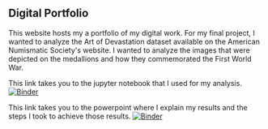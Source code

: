 ## Digital Portfolio
This website hosts my a portfolio of my digital work. For my final project, I wanted to analyze the Art of Devastation dataset available on the American Numismatic Society's website. I wanted to analyze the images that were depicted on the medallions and how they commemorated the First World War. 

This link takes you to the jupyter notebook that I used for my analysis. [![Binder](https://mybinder.org/badge_logo.svg)](https://mybinder.org/v2/gh/kassandramerinomuniz/clas299/master?filepath=AoDevastation.ipynb)


This link takes you to the powerpoint where I explain my results and the steps I took to achieve those results. [![Binder](https://mybinder.org/badge_logo.svg)](https://mybinder.org/v2/gh/kassandramerinomuniz/clas299/master?filepath=Art%2520of%2520Devastation%2520Final%2520Project.pdf)
